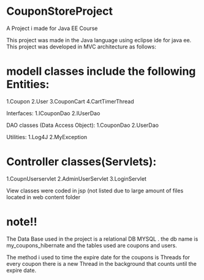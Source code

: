 CouponStoreProject
==================

A Project i made for Java EE Course

This project was made in the Java language using eclipse ide for java ee.
This project was developed in MVC architecture as follows:

modell classes include the following Entities:
===============================================

1.Coupon
2.User
3.CouponCart 
4.CartTimerThread

Interfaces:
1.ICouponDao
2.IUserDao

DAO classes (Data Access Object):
1.CouponDao
2.UserDao

Utilities:
1.Log4J
2.MyException

Controller classes(Servlets):
===============================
1.CoupnUserservlet
2.AdminUserServlet
3.LoginServlet

View classes were coded in jsp (not listed due to large amount of files located in web content folder

note!!
=======

The Data Base used in the project is a relational DB MYSQL .
the db name is my_coupons_hibernate
and the tables used are coupons and users.

The method i used to time the expire date for the coupons is Threads 
for every coupon there is a new Thread in the background that counts until the expire date.



